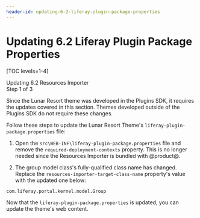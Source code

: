 ```yaml
---
header-id: updating-6-2-liferay-plugin-package-properties
---
```


# Updating 6.2 Liferay Plugin Package Properties

[TOC levels=1-4]

<div class="learn-path-step">
    <p>Updating 6.2 Resources Importer<br>Step 1 of 3</p>
</div>

Since the Lunar Resort theme was developed in the Plugins SDK, it requires 
the updates covered in this section. Themes developed outside of the Plugins SDK 
do not require these changes. 

Follow these steps to update the Lunar Resort Theme's 
`liferay-plugin-package.properties` file:

1.  Open the `src\WEB-INF\liferay-plugin-package.properties` file and remove the 
    `required-deployment-contexts` property. This is no longer needed since the 
    Resources Importer is bundled with @product@.

2.  The group model class's fully-qualified class name has changed. Replace the 
    `resources-importer-target-class-name` property's value with the updated one 
    below:

```properties
com.liferay.portal.kernel.model.Group
```

Now that the `liferay-plugin-package.properties` is updated, you can update the 
theme's web content. 
